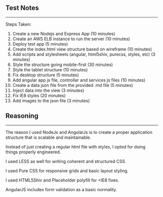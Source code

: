 ## Test Notes

---

Steps Taken:

1. Create a new Nodejs and Express App (10 minutes)
2. Create an AWS ELB instance to run the server (10 minutes)
3. Deploy test app (5 minutes)
4. Create the index.html view structure based on wireframe (10 minutes)
5. Add scripts and stylesheets (angular, html5shiv, purecss, styles, etc) (3 minutes)
5. Style the structure going mobile-first (30 minutes)
6. Style the tablet structure (10 minutes)
7. Fix desktop structure (5 minutes)
8. Add angular app js file, controller and services js files (10 minutes)
9. Create a data json file from the provided .md file (5 minutes)
10. Inject data into the view (3 minutes)
10. Fix IE8 styles (20 minutes)
11. Add images to the json file (3 minutes)

## Reasoning

---

The reason I used NodeJs and AngularJs is to create a proper application structure that is scalable and maintainable.

Instead of just creating a regular html file with styles, I opted for doing things properly engineered.

I used LESS as well for writing coherent and structured CSS.

I used Pure CSS for responsive grids and basic layout styling.

I used HTML5Shiv and Placeholder polyfill for <IE8 fixes.

AngularJS includes form validation as a basic normality.